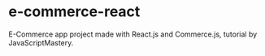 # e-commerce-react
E-Commerce app project made with React.js and Commerce.js, tutorial by JavaScriptMastery.
